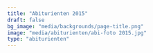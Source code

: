 ```yaml
---
title: "Abiturienten 2015"
draft: false
bg_image: "media/backgrounds/page-title.png"
image: "media/abiturienten/abi-foto 2015.jpg"
type: "abiturienten"
---
```


